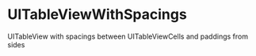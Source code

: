 # UITableViewWithSpacings
UITableView with spacings between UITableViewCells and paddings from sides
